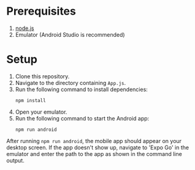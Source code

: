 # Prerequisites
1. [node.js](https://nodejs.org/)
2. Emulator (Android Studio is recommended)

# Setup
1. Clone this repository.
2. Navigate to the directory containing `App.js`.
3. Run the following command to install dependencies:
    ```
    npm install
    ```
4. Open your emulator.
5. Run the following command to start the Android app:
    ```
    npm run android
    ```

After running `npm run android`, the mobile app should appear on your desktop screen. If the app doesn't show up, navigate to 'Expo Go' in the emulator and enter the path to the app as shown in the command line output.

